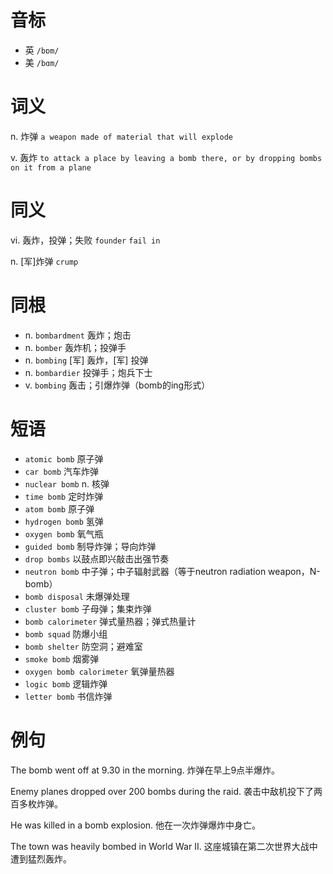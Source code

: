 # 音标

- 英 `/bɒm/`
- 美 `/bɑm/`

# 词义

n. 炸弹
`a weapon made of material that will explode`

v. 轰炸
`to attack a place by leaving a bomb there, or by dropping bombs on it from a plane`

# 同义

vi. 轰炸，投弹；失败
`founder` `fail in`

n. [军]炸弹
`crump`

# 同根

- n. `bombardment` 轰炸；炮击
- n. `bomber` 轰炸机；投弹手
- n. `bombing` [军] 轰炸，[军] 投弹
- n. `bombardier` 投弹手；炮兵下士
- v. `bombing` 轰击；引爆炸弹（bomb的ing形式）

# 短语

- `atomic bomb` 原子弹
- `car bomb` 汽车炸弹
- `nuclear bomb` n. 核弹
- `time bomb` 定时炸弹
- `atom bomb` 原子弹
- `hydrogen bomb` 氢弹
- `oxygen bomb` 氧气瓶
- `guided bomb` 制导炸弹；导向炸弹
- `drop bombs` 以鼓点即兴敲击出强节奏
- `neutron bomb` 中子弹；中子辐射武器（等于neutron radiation weapon，N-bomb）
- `bomb disposal` 未爆弹处理
- `cluster bomb` 子母弹；集束炸弹
- `bomb calorimeter` 弹式量热器；弹式热量计
- `bomb squad` 防爆小组
- `bomb shelter` 防空洞；避难室
- `smoke bomb` 烟雾弹
- `oxygen bomb calorimeter` 氧弹量热器
- `logic bomb` 逻辑炸弹
- `letter bomb` 书信炸弹

# 例句

The bomb went off at 9.30 in the morning.
炸弹在早上9点半爆炸。

Enemy planes dropped over 200 bombs during the raid.
袭击中敌机投下了两百多枚炸弹。

He was killed in a bomb explosion.
他在一次炸弹爆炸中身亡。

The town was heavily bombed in World War II.
这座城镇在第二次世界大战中遭到猛烈轰炸。


